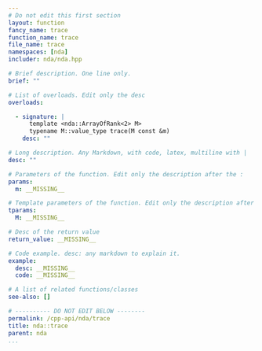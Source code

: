 ```yaml
---
# Do not edit this first section
layout: function
fancy_name: trace
function_name: trace
file_name: trace
namespaces: [nda]
includer: nda/nda.hpp

# Brief description. One line only.
brief: ""

# List of overloads. Edit only the desc
overloads:

  - signature: |
      template <nda::ArrayOfRank<2> M>
      typename M::value_type trace(M const &m)
    desc: ""

# Long description. Any Markdown, with code, latex, multiline with |
desc: ""

# Parameters of the function. Edit only the description after the :
params:
  m: __MISSING__

# Template parameters of the function. Edit only the description after the :
tparams:
  M: __MISSING__

# Desc of the return value
return_value: __MISSING__

# Code example. desc: any markdown to explain it.
example:
  desc: __MISSING__
  code: __MISSING__

# A list of related functions/classes
see-also: []

# ---------- DO NOT EDIT BELOW --------
permalink: /cpp-api/nda/trace
title: nda::trace
parent: nda
...
```


